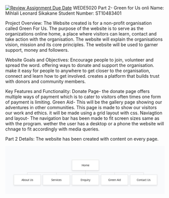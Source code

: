 [![Review Assignment Due Date](https://classroom.github.com/assets/deadline-readme-button-22041afd0340ce965d47ae6ef1cefeee28c7c493a6346c4f15d667ab976d596c.svg)](https://classroom.github.com/a/jq3WPKhs)
WEDE5020 Part 2- Green for Us
onli
Name: Mihlali Leonard Sikakane 
Student Number: ST10483401 

Project Overview:
The Website created is for a non-profit organisation called Green For Us. The purpose of the website is to serve as the organizations online home, a place where visitors can learn, contact and take action with the organisation. The website will explain the organisations vision, mission and its core principles. The website will be used to garner support, money and followers. 

Website Goals and Objectives:
Encourage people to join, volunteer and spread the word.
offering ways to donate and support the organisation.
make it easy for people to anywhere to get closer to the organisation, connect and learn how to get involved. 
creates a platform that builds trust with donors and community members. 

Key Features and Functionality:
Donate Page- the donate page offers multiple ways of payment which is to cater to visitors often times one form of payment is limiting. 
Green Aid- This will be the gallery page showing our adventures in other communities. This page is made to show our visitors our work and ethics. it will be made using a grid layout with css. 
Naviagtion and layout- The navigation bar has been made to fit screen sizes same as with the program. wether the user has a desktop or a phone the website will chnage to fit accordingly with media queries. 

Part 2 Details: The website has been created with content on every page. 

![image alt](https://github.com/VCWVL/wede5020-part-2-micro-chromosone/blob/21a6fd8b296da4f1067cf6e410816fd95101f3df/Screenshot%202025-09-29%20121709.jpg)

